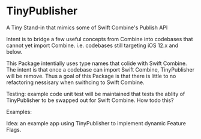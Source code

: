 # TinyPublisher
A Tiny Stand-in that mimics some of Swift Combine's Publish API

Intent is to bridge a few useful concepts from Combine into codebases that cannot yet import Combine.
i.e. codebases still targeting iOS 12.x and below.

This Package intentially uses type names that colide with Swift Combine. The intent is that once a codebase can import Swift Combine, TinyPublisher will be remove.
Thus a goal of this Package is that there is little to no refactoring nessisary when swithcing to Swift Combine.

Testing: example code unit test will be maintained that tests the ablity of TinyPublisher to be swapped out for Swift Combine. How todo this?

Examples: 

Idea: an example app using TinyPublisher to implement dynamic Feature Flags.

